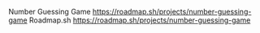 Number Guessing Game
https://roadmap.sh/projects/number-guessing-game
Roadmap.sh
https://roadmap.sh/projects/number-guessing-game
